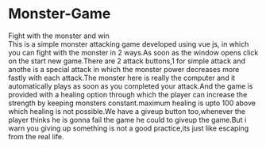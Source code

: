 # Monster-Game
Fight with the monster and win    
This is a simple monster attacking game developed using vue js, in which you can fight with the monster in 2 ways.As soon as the window opens click on the start new game.There are 2 attack buttons,1 for simple attack and anothe is a special attack in which the monster power decreases more fastly with each attack.The monster here is really the computer and it automatically plays as soon as you completed your attack.And the game is provided with a healing option through which the player can increase the strength by keeping monsters constant.maximum healing is upto 100 above which healing is not possible.We have a giveup button too,whenever the player thinks he is gonna fail the game he could to giveup the game.But i warn you giving up something is not a good practice,its just like escaping from the real life.

